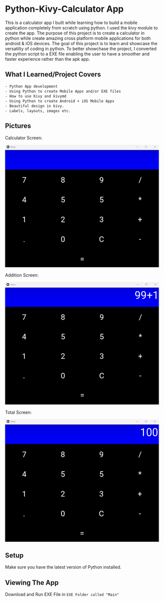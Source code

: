 # Python-Kivy-Calculator App
 
This is a calculator app I built while learning how to build a mobile application completely from scratch using python. I used the kivy module to create the app. The purpose of this project is to create a calculator in python while create amazing cross platform mobile applications for both android & iOS devices. The goal of this project is to learn and showcase the versatilty of coding in python. To better showchase the project, I converted the python script to a EXE file enabling the user to have a smoother and faster experience rather than the apk app. 


## What I Learned/Project Covers

```
- Python App development
- Using Python to create Mobile Apps and/or EXE files
- How to use Kivy and kivymd
- Using Python to create Android + iOS Mobile Apps
- Beautiful design in kivy.
- Labels, layouts, images etc.
```

## Pictures

Calculator Screen:

<img src = "images/home.png" width = 550 height= 400> 

Addition Screen:

<img src = "images/adding1.png" width = 550 height= 400> 

Total Screen:

<img src = "images/total.png" width = 550 height= 400> 


## Setup 

Make sure you have the latest version of Python installed.


## Viewing The App

Download and Run EXE File in `EXE Folder called "Main"`

